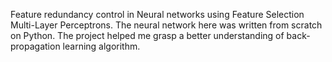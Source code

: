 Feature redundancy control in Neural networks using Feature Selection Multi-Layer Perceptrons. The neural network here was written from scratch on Python. The project helped me grasp a better understanding of back-propagation learning algorithm. 
